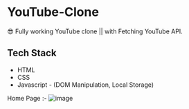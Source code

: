 # YouTube-Clone
😎 Fully working YouTube clone || with Fetching YouTube API.
<br>

## Tech Stack

- HTML
- CSS
- Javascript - (DOM Manipulation, Local Storage)

Home Page :- 
![image](https://user-images.githubusercontent.com/99672087/161593271-c09b30f1-a7f5-4479-a0e7-93460f61cafe.png)
